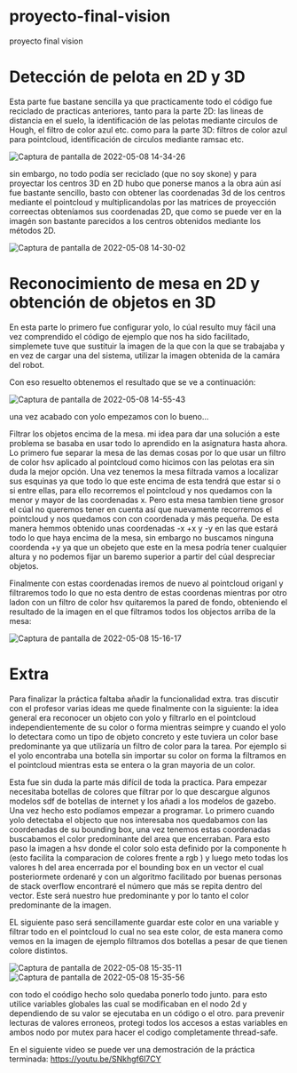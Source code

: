 # proyecto-final-vision
proyecto final vision

# Detección de pelota en 2D y 3D
Esta parte fue bastane sencilla ya que practicamente todo el código fue reciclado de practicas anteriores, tanto para la parte 2D: las lineas de distancia en el suelo, la identificación de las pelotas mediante circulos de Hough, el filtro de color azul etc. 
como para la parte 3D: filtros de color azul para pointcloud, identificación de circulos mediante ramsac etc.

![Captura de pantalla de 2022-05-08 14-34-26](https://user-images.githubusercontent.com/78978326/167296343-6a935045-ff98-4ca8-87bc-404445b74379.png)

sin embargo, no todo podía ser reciclado (que no soy skone) y para proyectar los centros 3D en 2D hubo que ponerse manos a la obra
aún así fue bastante sencillo, basto con obtener las coordenadas 3d de los centros mediante el pointcloud y multiplicandolas por las matrices de proyección correectas obteníamos sus coordenadas 2D, que como se puede ver en la imagén son bastante parecidos a los centros obtenidos mediante los métodos 2D.

![Captura de pantalla de 2022-05-08 14-30-02](https://user-images.githubusercontent.com/78978326/167296212-c2661f81-222d-4309-a455-9acd185f51f6.png)

# Reconocimiento de mesa en 2D y obtención de objetos en 3D
En esta parte lo primero fue configurar yolo, lo cúal resulto muy fácil una vez comprendido el código de ejemplo que nos ha sido facilitado, simplemete tuve que sustituir la imagen de la que con la que se trabajaba y en vez de cargar una del sistema, utilizar la imagen obtenida de la camára del robot.

Con eso resuelto obtenemos el resultado que se ve a continuación:

![Captura de pantalla de 2022-05-08 14-55-43](https://user-images.githubusercontent.com/78978326/167297157-6ed308c8-d9c8-4c84-bf83-9db71a9b6ed3.png)

una vez acabado con yolo empezamos con lo bueno...

Filtrar los objetos encima de la mesa. mi idea para dar una solución a este problema se basaba en usar todo lo aprendido en la asignatura hasta ahora.
Lo primero fue separar la mesa de las demas cosas por lo que usar un filtro de color hsv aplicado al pointcloud como hicimos con las pelotas era sin duda la mejor opción. Una vez tenemos la mesa filtrada vamos a localizar sus esquinas ya que todo lo que este encima de esta tendrá que estar si o si entre ellas, para ello recorremos el pointcloud y nos quedamos con la menor y mayor de las coordenadas x.
Pero esta mesa tambien tiene grosor el cúal no queremos tener en cuenta así que nuevamente recorremos el pointcloud y nos quedamos con con coordenada y más pequeña. De esta manera hemmos obtenido unas coordenadas -x +x y -y en las que estará todo lo que haya encima de la mesa, sin embargo no buscamos ninguna coordenda +y ya que un obejeto que este en la mesa podría tener cualquier altura y no podemos fijar un baremo superior a partir del cúal despreciar objetos.

Finalmente con estas coordenadas iremos de nuevo al pointcloud origanl y filtraremos todo lo que no esta dentro de estas coordenas mientras por otro ladon con un filtro de color hsv quitaremos la pared de fondo, obteniendo el resultado de la imagen en el que filtramos todos los objectos arriba de la mesa:

![Captura de pantalla de 2022-05-08 15-16-17](https://user-images.githubusercontent.com/78978326/167297991-b94644f2-245c-4bd8-a885-c89b70c2eed4.png)

# Extra

Para finalizar la práctica faltaba añadir la funcionalidad extra. tras discutir con el profesor varias ideas me quede finalmente con la siguiente:
la idea general era reconocer un objeto con yolo y filtrarlo en el pointcloud independientemente de su color o forma mientras seimpre y cuando el yolo lo detectara como un tipo de objeto concreto y este tuviera un color base predominante ya que utilizaría un filtro de color para la tarea. Por ejemplo si el yolo encontraba una botella sin importar su color on forma la filtramos en el pointcloud mientras esta se entera o la gran mayoria de un color.

Esta fue sin duda la parte más difícil de toda la practica.
Para empezar necesitaba botellas de colores que filtrar por lo que descargue algunos modelos sdf de botellas de internet y los añadi a los modelos de gazebo.
Una vez hecho esto podíamos empezar a programar. Lo primero cuando yolo detectaba el objecto que nos interesaba nos quedabamos con las coordenadas de su bounding box, una vez tenemos estas coordenadas buscabamos el color predominante del area que encerraban. Para esto paso la imagen a hsv donde el color solo esta definido por la componente h (esto facilita la comparacion de colores frente a rgb ) y luego meto todas los valores h del  area encerrada por el bounding box en un vector el cual posteriormete ordenaré y con un algoritmo facilitado por buenas personas de  stack overflow encontraré el número que más se repita dentro del vector. Este será nuestro hue predominante y por lo tanto el color predominante de la imagen.

EL siguiente paso será sencillamente guardar este color en una variable y filtrar todo en el pointcloud lo cual no sea este color, de esta manera como vemos en la imagen de ejemplo filtramos dos botellas a pesar de que tienen colore distintos.

![Captura de pantalla de 2022-05-08 15-35-11](https://user-images.githubusercontent.com/78978326/167298815-dd0be893-2dec-449f-b792-4863ba218fb6.png)![Captura de pantalla de 2022-05-08 15-35-56](https://user-images.githubusercontent.com/78978326/167298822-6e491da2-a2f4-4d11-9438-f2685487caa2.png)


con todo el coódigo hecho solo quedaba ponerlo todo junto. para esto utilice variables globales las cual se modificaban en el nodo 2d y dependiendo de su valor se ejecutaba en un código o el otro. para prevenir lecturas de valores erroneos, protegi todos los accesos a estas variables en ambos nodo por mutex para hacer el codigo completamente thread-safe.

En el siguiente video se puede ver una demostración de la práctica terminada:
https://youtu.be/SNkhgf6l7CY
